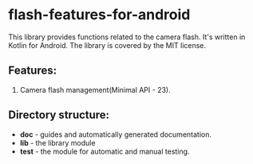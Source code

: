 # flash-features-for-android

This library provides functions related to the camera flash.
It's written in Kotlin for Android.
The library is covered by the MIT license.

## Features:
1. Camera flash management(Minimal API - 23).

## Directory structure:
- **doc** - guides and automatically generated documentation.
- **lib** - the library module
- **test** - the module for automatic and manual testing.

